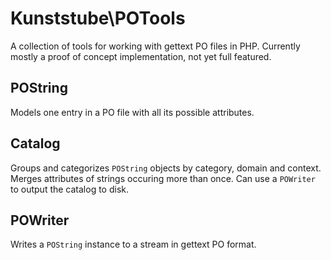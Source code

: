 Kunststube\POTools
==================

A collection of tools for working with gettext PO files in PHP.
Currently mostly a proof of concept implementation, not yet full featured.


POString
--------

Models one entry in a PO file with all its possible attributes.


Catalog
-------

Groups and categorizes `POString` objects by category, domain and context. Merges attributes of strings occuring more than once. Can use a `POWriter` to output the catalog to disk.


POWriter
--------

Writes a `POString` instance to a stream in gettext PO format.